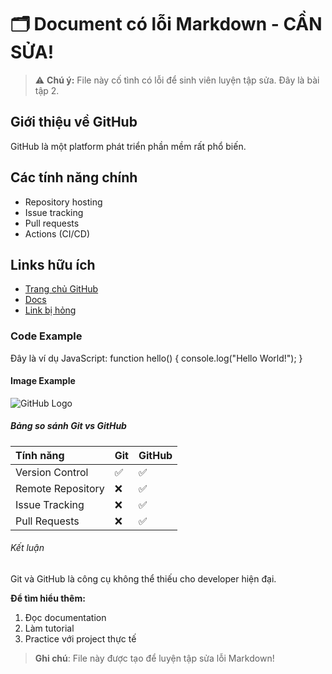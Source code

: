 # 🗂️ Document có lỗi Markdown - CẦN SỬA!

> ⚠️ **Chú ý:** File này cố tình có lỗi để sinh viên luyện tập sửa. Đây là bài tập 2.

## Giới thiệu về GitHub
GitHub là một platform phát triển phần mềm rất phổ biến.

## Các tính năng chính

- Repository hosting
- Issue tracking  
- Pull requests
- Actions (CI/CD)

## Links hữu ích
- [Trang chủ GitHub](https://github.com)
- [Docs](https://docs.github.com) 
- [Link bị hỏng](htps://broken-link.com)

### Code Example

Đây là ví dụ JavaScript:
    function hello() {
    console.log("Hello World!");
    }


####  Image Example

![GitHub Logo](https://github.githubassets.com/images/modules/logos_page/GitHub-Mark.png)

##### Bảng so sánh Git vs GitHub

| Tính năng          | Git | GitHub |
| :----------------- | :-- | :----- |
| Version Control    | ✅  | ✅     |
| Remote Repository  | ❌  | ✅     |
| Issue Tracking     | ❌  | ✅     |
| Pull Requests      | ❌  | ✅     |

###### Kết luận

Git và GitHub là công cụ không thể thiếu cho developer hiện đại.

**Để tìm hiểu thêm:**

1.  Đọc documentation
2.  Làm tutorial
3.  Practice với project thực tế

> **Ghi chú**: File này được tạo để luyện tập sửa lỗi Markdown!
